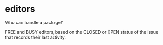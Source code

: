 # editors

Who can handle a package?

FREE and BUSY editors, based on the CLOSED or OPEN status of the issue that
records their last activity.
